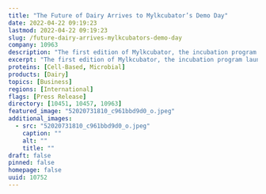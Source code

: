 ```yaml
---
title: "The Future of Dairy Arrives to Mylkcubator’s Demo Day"
date: 2022-04-22 09:19:23
lastmod: 2022-04-22 09:19:23
slug: /future-dairy-arrives-mylkcubators-demo-day
company: 10963
description: "The first edition of Mylkcubator, the incubation program launched by Pascual Innoventures in collaboration with Eatable Adventures, has held its eagerly anticipated Demo Day event showcasing the advances of the first cohort of startups, at its headquarters in Manoteras, Madrid."
excerpt: "The first edition of Mylkcubator, the incubation program launched by Pascual Innoventures in collaboration with Eatable Adventures, has held its eagerly anticipated Demo Day event showcasing the advances of the first cohort of startups, at its headquarters in Manoteras, Madrid."
proteins: [Cell-Based, Microbial]
products: [Dairy]
topics: [Business]
regions: [International]
flags: [Press Release]
directory: [10451, 10457, 10963]
featured_image: "52020731810_c961bbd9d0_o.jpeg"
additional_images:
  - src: "52020731810_c961bbd9d0_o.jpeg"
    caption: ""
    alt: ""
    title: ""
draft: false
pinned: false
homepage: false
uuid: 10752
---
```

